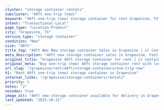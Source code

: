 ```yaml
---
cluster: "storage container rentals"
subcluster: "40ft one-trip (new)"
keyword: "40ft one-trip (new) storage container for rent Grapevine, TX"
intent: "Transactional-Local"
page_type: "Location-Product"
city: "Grapevine, TX"
service_type: "storage container"
condition: "New"
size: "40ft"
title_tag: "40ft Wmz New storage container Sales in Grapevine | LC Container"
meta_description: "40ft new storage container sales in Grapevine. Fast delivery, competitive pricing. Serving storage containers area. Quote ID: 95G. Call (214) 524-4168 for your free quote today."
original_title: "Grapevine 40ft storage container for rent | LC Container"
original_meta: "Buy one-trip (new) 40ft storage container rent with local delivery in Grapevine, TX. LC Container — local Since 2003. Request a fast quote today."
url_slug: "/grapevine/rent/40ft/storage-containers/one-trip-new"
h1: "Rent 40ft one-trip (new) storage container in Grapevine"
internal_links: "/grapevine/storage-containers/rentals"
priority: 3
notes: "2"
noindex: true
image_alt: "40ft new storage container available for delivery in Grapevine"
last_updated: "2025-10-21"
---
```


<!-- TODO: Add unique city/inventory copy, images, and internal links here. -->
